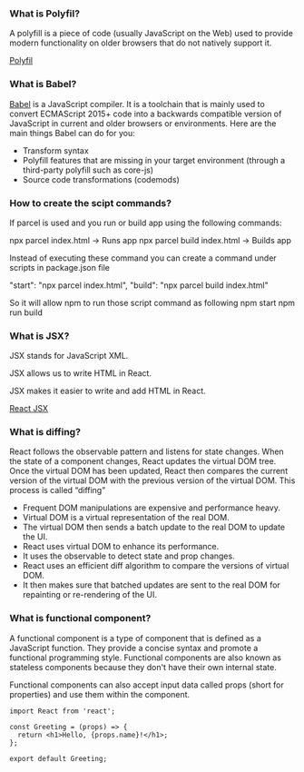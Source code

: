 ### What is Polyfil?

A polyfill is a piece of code (usually JavaScript on the Web) used to provide modern functionality on older browsers that do not natively support it.

[Polyfil](https://developer.mozilla.org/en-US/docs/Glossary/Polyfill)

### What is Babel?

[Babel](https://babeljs.io/docs/) is a JavaScript compiler. It is a toolchain that is mainly used to convert ECMAScript 2015+ code into a backwards compatible version of JavaScript in current and older browsers or environments. Here are the main things Babel can do for you:

- Transform syntax
- Polyfill features that are missing in your target environment (through a third-party polyfill such as core-js)
- Source code transformations (codemods)

### How to create the scipt commands?

If parcel is used and you run or build app using the following commands:

npx parcel index.html -> Runs app
npx parcel build index.html -> Builds app

Instead of executing these command you can create a command under scripts in package.json file

"start": "npx parcel index.html",
"build": "npx parcel build index.html"

So it will allow npm to run those script command as following
npm start
npm run build

### What is JSX?

JSX stands for JavaScript XML.

JSX allows us to write HTML in React.

JSX makes it easier to write and add HTML in React.

[React JSX](https://www.w3schools.com/react/react_jsx.asp)

### What is diffing?

React follows the observable pattern and listens for state changes. When the state of a component changes, React updates the virtual DOM tree. Once the virtual DOM has been updated, React then compares the current version of the virtual DOM with the previous version of the virtual DOM. This process is called “diffing”

- Frequent DOM manipulations are expensive and performance heavy.
- Virtual DOM is a virtual representation of the real DOM.
- The virtual DOM then sends a batch update to the real DOM to update the UI.
- React uses virtual DOM to enhance its performance.
- It uses the observable to detect state and prop changes.
- React uses an efficient diff algorithm to compare the versions of virtual DOM.
- It then makes sure that batched updates are sent to the real DOM for repainting or re-rendering of the UI.

### What is functional component?

A functional component is a type of component that is defined as a JavaScript function. They provide a concise syntax and promote a functional programming style. Functional components are also known as stateless components because they don't have their own internal state.

Functional components can also accept input data called props (short for properties) and use them within the component.

```
import React from 'react';

const Greeting = (props) => {
  return <h1>Hello, {props.name}!</h1>;
};

export default Greeting;

```
